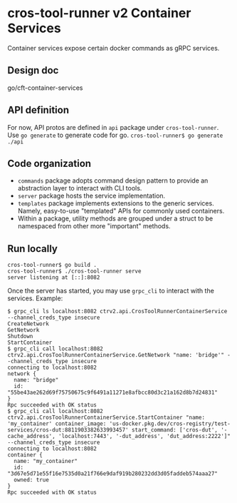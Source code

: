 # cros-tool-runner v2 Container Services

Container services expose certain docker commands as gRPC services.

## Design doc
go/cft-container-services

## API definition
For now, API protos are defined in `api` package under `cros-tool-runner`.
Use `go generate` to generate code for go.
`cros-tool-runner$ go generate ./api`

## Code organization
- `commands` package adopts command design pattern to provide an abstraction
  layer to interact with CLI tools.
- `server` package hosts the service implementation.
- `templates` package implements extensions to the generic services.
  Namely, easy-to-use "templated" APIs for commonly used containers.
- Within a package, utility methods are grouped under a struct to be
  namespaced from other more "important" methods.

## Run locally
```shell
cros-tool-runner$ go build .
cros-tool-runner$ ./cros-tool-runner serve
server listening at [::]:8082
```
Once the server has started, you may use `grpc_cli` to interact with the
services. Example:
```shell
$ grpc_cli ls localhost:8082 ctrv2.api.CrosToolRunnerContainerService --channel_creds_type insecure
CreateNetwork
GetNetwork
Shutdown
StartContainer
$ grpc_cli call localhost:8082 ctrv2.api.CrosToolRunnerContainerService.GetNetwork "name: 'bridge'" --channel_creds_type insecure
connecting to localhost:8082
network {
  name: "bridge"
  id: "55be43ae262d69f75750675c9f6491a11271e8afbcc80d3c21a162d8b7d24831"
}
Rpc succeeded with OK status
$ grpc_cli call localhost:8082 ctrv2.api.CrosToolRunnerContainerService.StartContainer "name: 'my_container' container_image: 'us-docker.pkg.dev/cros-registry/test-services/cros-dut:8811903382633993457' start_command: ['cros-dut', '-cache_address', 'localhost:7443', '-dut_address', 'dut_address:2222']" --channel_creds_type insecure
connecting to localhost:8082
container {
  name: "my_container"
  id: "3d67e5d71e55f16e7535d0a21f766e9daf919b280232dd3d05faddeb574aaa27"
  owned: true
}
Rpc succeeded with OK status
```
